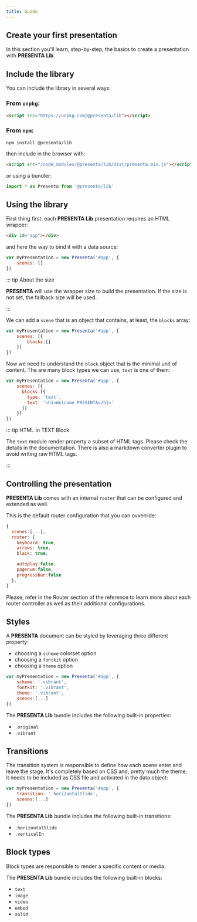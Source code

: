 ```yaml
---
title: Guide
---
```


## Create your first presentation

In this section you'll learn, step-by-step, the basics to create a presentation with **PRESENTA Lib**.

## Include the library

You can include the library in several ways: 

### From `unpkg`:

```html
<script src="https://unpkg.com/@presenta/lib"></script>
```

### From `npm`:

```shell
npm install @presenta/lib
```

then include in the browser with:

```html
<script src="/node_modules/@presenta/lib/dist/presenta.min.js"></script>
```

or using a bundler:

```js
import * as Presenta from '@presenta/lib'
```



## Using the library

First thing first: each **PRESENTA Lib** presentation requires an HTML wrapper:

```html
<div id="app"></div>
```

and here the way to bind it with a data source: 

```js
var myPresentation = new Presenta('#app', {
    scenes: []
})
```

::: tip About the size

**PRESENTA** will use the wrapper size to build the presentation. If the size is not set, the fallback size will be used.

::: 

We can add a `scene` that is an object that contains, at least, the `blocks` array:

```js
var myPresentation = new Presenta('#app', {
    scenes: [{
    	blocks:[]
    }]
})
```

Now we need to understand the `block` object that is the minimal unit of content. The are many block types we can use,  `text` is one of them:

```js
var myPresentation = new Presenta('#app', {
    scenes: [{
      blocks:[{
        type: 'text',
        text: '<h1>Welcome PRESENTA</h1>'
      }]
    }]
})
```

::: tip HTML in TEXT Block

The `text` module render property a subset of HTML tags. Please check the details in the documentation. There is also a markdown converter plugin to avoid writing raw HTML tags.

:::



## Controlling the presentation

**PRESENTA Lib** comes with an internal `router` that can be configured and extended as well.

This is the default router configuration that you can ovverride:

```js
{
  scenes:[...],
  router: {
    keyboard: true,
    arrows: true,
    black: true,

    autoplay:false,
    pagenum:false,
    progressbar:false
  },
}
```

Please, refer in the Router section of the reference to learn more about each router controller as well as their additional configurations.



## Styles

A **PRESENTA** document can be styled by leveraging three different property:

- choosing a `scheme` colorset option
- choosing a `fontkit` option
- choosing a `theme` option

```javascript
var myPresentation = new Presenta('#app', {
  	scheme: '.vibrant',
  	fontkit: '.vibrant',
  	theme: '.vibrant',
    scenes:[...]
})
```

The **PRESENTA Lib** bundle includes the following built-in properties:

- `.original`
- `.vibrant`

## Transitions

The transition system is responsible to define how each scene enter and leave the stage. It's completely based on CSS and, pretty much the theme, it needs to be included as CSS file and activated in the data object:

```javascript
var myPresentation = new Presenta('#app', {
  	transition: '.horizontalSlide',
    scenes:[...]
})
```

The **PRESENTA Lib** bundle includes the following built-in transitions:

- `.horizontalSlide`
- `.verticalIn`



## Block types

Block types are responsible to render a specific content or media. 

The **PRESENTA Lib** bundle includes the following built-in blocks:

- `text`
- `image`
- `video`
- `embed`
- `solid`
